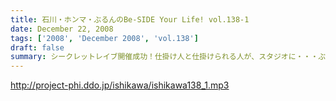 ```yaml
---
title: 石川・ホンマ・ぶるんのBe-SIDE Your Life! vol.138-1
date: December 22, 2008
tags: ['2008', 'December 2008', 'vol.138']
draft: false
summary: シークレットレイブ開催成功！仕掛け人と仕掛けられる人が、スタジオに・・・ぶるんサン、マヂでHPとかチェックしてないんです。集まってくれた人はありがとう！（いや、勝手に来ちゃった人々、か!?）NAMAE
---
```


http://project-phi.ddo.jp/ishikawa/ishikawa138_1.mp3
